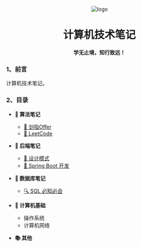 <p align="center">
	<img alt="logo" src="https://img.zxdmy.com/2022/202205161733131.png">
</p>
<h1 align="center" >计算机技术笔记</h1>
<center><b>学无止境，知行致远！</b></center>

### 1、前言

计算机技术笔记。

### 2、目录

+ **:orange_book: 算法笔记**

    + [:memo: 剑指Offer](/算法/剑指Offer/)
    + [:memo: LeetCode](/算法/LeetCode/)

+ **:notebook: 后端笔记**

    + [:art: 设计模式](/后端/设计模式/README.md)
    + [:rocket: Spring Boot 开发](/后端/Spring_Boot/README.md)

+ **:ledger: 数据库笔记**

    + [:mag: SQL 必知必会](/后端/设计模式/README.md)

+ **:blue_book: 计算机基础**

    + 操作系统
    + 计算机网络

+ **:books: 其他**


